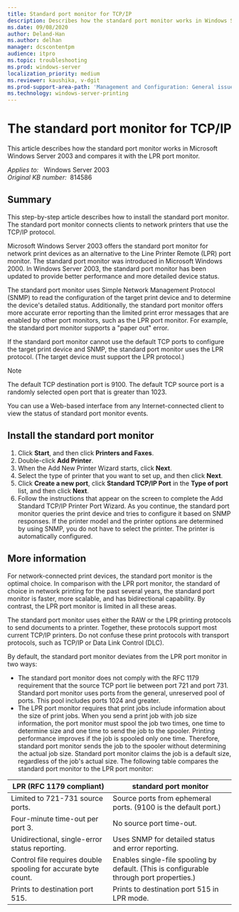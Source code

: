```yaml
---
title: Standard port monitor for TCP/IP
description: Describes how the standard port monitor works in Windows Server 2003 and compares it with the LPR port monitor.
ms.date: 09/08/2020
author: Deland-Han
ms.author: delhan
manager: dcscontentpm
audience: itpro
ms.topic: troubleshooting
ms.prod: windows-server
localization_priority: medium
ms.reviewer: kaushika, v-dgit
ms.prod-support-area-path: 'Management and Configuration: General issues'
ms.technology: windows-server-printing
---
```

# The standard port monitor for TCP/IP

This article describes how the standard port monitor works in Microsoft Windows Server 2003 and compares it with the LPR port monitor.

_Applies to:_ &nbsp; Windows Server 2003  
_Original KB number:_ &nbsp;814586

## Summary

This step-by-step article describes how to install the standard port monitor. The standard port monitor connects clients to network printers that use the TCP/IP protocol.

Microsoft Windows Server 2003 offers the standard port monitor for network print devices as an alternative to the Line Printer Remote (LPR) port monitor. The standard port monitor was introduced in Microsoft Windows 2000. In Windows Server 2003, the standard port monitor has been updated to provide better performance and more detailed device status.

The standard port monitor uses Simple Network Management Protocol (SNMP) to read the configuration of the target print device and to determine the device's detailed status. Additionally, the standard port monitor offers more accurate error reporting than the limited print error messages that are enabled by other port monitors, such as the LPR port monitor. For example, the standard port monitor supports a "paper out" error.

If the standard port monitor cannot use the default TCP ports to configure the target print device and SNMP, the standard port monitor uses the LPR protocol. (The target device must support the LPR protocol.)

> [!NOTE]
> The default TCP destination port is 9100. The default TCP source port is a randomly selected open port that is greater than 1023.

You can use a Web-based interface from any Internet-connected client to view the status of standard port monitor events.

## Install the standard port monitor

1. Click **Start**, and then click **Printers and Faxes**.
2. Double-click **Add Printer**.
3. When the Add New Printer Wizard starts, click **Next**.
4. Select the type of printer that you want to set up, and then click **Next**.
5. Click **Create a new port**, click **Standard TCP/IP Port** in the **Type of port** list, and then click **Next**.
6. Follow the instructions that appear on the screen to complete the Add Standard TCP/IP Printer Port Wizard. As you continue, the standard port monitor queries the print device and tries to configure it based on SNMP responses. If the printer model and the printer options are determined by using SNMP, you do not have to select the printer. The printer is automatically configured.

## More information

For network-connected print devices, the standard port monitor is the optimal choice. In comparison with the LPR port monitor, the standard of choice in network printing for the past several years, the standard port monitor is faster, more scalable, and has bidirectional capability. By contrast, the LPR port monitor is limited in all these areas.

The standard port monitor uses either the RAW or the LPR printing protocols to send documents to a printer. Together, these protocols support most current TCP/IP printers. Do not confuse these print protocols with transport protocols, such as TCP/IP or Data Link Control (DLC).

By default, the standard port monitor deviates from the LPR port monitor in two ways:  

- The standard port monitor does not comply with the RFC 1179 requirement that the source TCP port lie between port 721 and port 731. Standard port monitor uses ports from the general, unreserved pool of ports. This pool includes ports 1024 and greater.
- The LPR port monitor requires that print jobs include information about the size of print jobs. When you send a print job with job size information, the port monitor must spool the job two times, one time to determine size and one time to send the job to the spooler. Printing performance improves if the job is spooled only one time. Therefore, standard port monitor sends the job to the spooler without determining the actual job size. Standard port monitor claims the job is a default size, regardless of the job's actual size. The following table compares the standard port monitor to the LPR port monitor:

|LPR (RFC 1179 compliant)|standard port monitor|
|---|---|
|Limited to 721-731 source ports.|Source ports from ephemeral ports. (9100 is the default port.)|
|Four-minute time-out per port 3.|No source port time-out.|
|Unidirectional, single-error status reporting.|Uses SNMP for detailed status and error reporting.|
|Control file requires double spooling for accurate byte count.|Enables single-file spooling by default. (This is configurable through port properties.)|
|Prints to destination port 515.|Prints to destination port 515 in LPR mode.|
